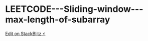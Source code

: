 # LEETCODE---Sliding-window---max-length-of-subarray

[Edit on StackBlitz ⚡️](https://stackblitz.com/edit/js-h6xuv6)